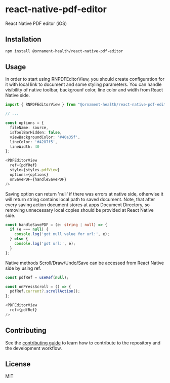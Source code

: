 # react-native-pdf-editor

React Native PDF editor (iOS)

## Installation

```sh
npm install @ornament-health/react-native-pdf-editor
```

## Usage
In order to start using RNPDFEditorView, you should create configuration for it with local link to document and some styling parameters. You can handle visibility of native toolbar, backgrounf color, line color and width from React Native side.  

```typescript
import { RNPDFEditorView } from "@ornament-health/react-native-pdf-editor";

// ...

const options = {
  fileName: source,
  isToolBarHidden: false,
  viewBackgroundColor: '#40a35f',
  lineColor: '#4287f5',
  lineWidth: 40
};

<PDFEditorView 
  ref={pdfRef}
  style={styles.pdfView}
  options={options}
  onSavePDF={handleSavePDF}
/> 
```
Saving option can return 'null' if there was errors at native side, otherwise it will return string contains local path to saved document. Note, that after every saving action document stores at apps Document Directory, so removing unnecessary local copies should be provided at React Native side.
  
```typescript
const handleSavePDF = (e: string | null) => {
  if (e === null) {
    console.log('got null value for url:', e);
  } else {
    console.log('got url:', e);
  }        
};
```

Native methods Scroll/Draw/Undo/Save can be accessed from React Native side by using ref.

```typescript
const pdfRef = useRef(null);

const onPressScroll = () => {  
  pdfRef.current?.scrollAction();
};

<PDFEditorView
  ref={pdfRef}
/>
```

## Contributing

See the [contributing guide](.github/CONTRIBUTING.md) to learn how to contribute to the repository and the development workflow.

## License

MIT
